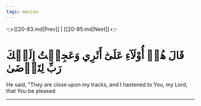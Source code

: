 ```yaml
---
tags: meccan
---
```


👈 [[20-83.md|Prev]] | [[20-85.md|Next]] 👉

# قَالَ هُمۡ أُوْلَآءِ عَلَىٰٓ أَثَرِي وَعَجِلۡتُ إِلَيۡكَ رَبِّ لِتَرۡضَىٰ

He said, "They are close upon my tracks, and I hastened to You, my Lord, that You be pleased

---

